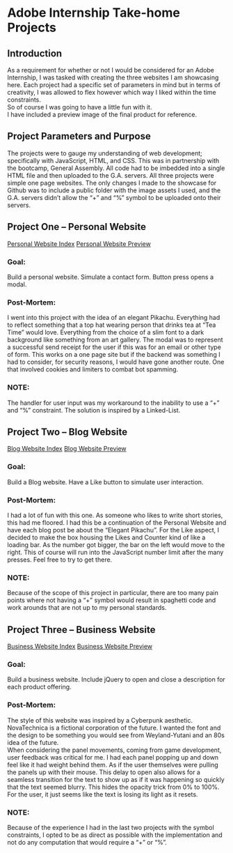 # Adobe Internship Take-home Projects

## Introduction
As a requirement for whether or not I would be considered for an Adobe Internship, I was tasked with creating the three websites I am showcasing here. Each project had a specific set of parameters in mind but in terms of creativity, I was allowed to flex however which way I liked within the time constraints.
<br/>
So of course I was going to have a little fun with it.
<br/>
I have included a preview image of the final product for reference.


## Project Parameters and Purpose
The projects were to gauge my understanding of web development; specifically with JavaScript, HTML, and CSS. This was in partnership with the bootcamp, General Assembly. All code had to be imbedded into a single HTML file and then uploaded to the G.A. servers. All three projects were simple one page websites. The only changes I made to the showcase for Github was to include a public folder with the image assets I used, and the G.A. servers didn’t allow the “+” and “%” symbol to be uploaded onto their servers.

## Project One – Personal Website
[Personal Website Index](./P1__Personal_Website/index.html)
[Personal Website Preview](./P1__Personal_Website/PersonalWebsitePreview.png)

### Goal:
Build a personal website. Simulate a contact form. Button press opens a modal.

### Post-Mortem:
I went into this project with the idea of an elegant Pikachu. Everything had to reflect something that a top hat wearing person that drinks tea at “Tea Time” would love. Everything from the choice of a slim font to a dark background like something from an art gallery. The modal was to represent a successful send receipt for the user if this was for an email or other type of form. This works on a one page site but if the backend was something I had to consider, for security reasons, I would have gone another route. One that involved cookies and limiters to combat bot spamming.

### NOTE:
The handler for user input was my workaround to the inability to use a “+” and “%” constraint. The solution is inspired by a Linked-List.

## Project Two – Blog Website
[Blog Website Index](./P2__Blog_theme/index.html)
[Blog Website Preview](./P2__Blog_theme/BlogWebsitePreview.png)

### Goal:
Build a Blog website. Have a Like button to simulate user interaction.

### Post-Mortem:
I had a lot of fun with this one. As someone who likes to write short stories, this had me floored. I had this be a continuation of the Personal Website and have each blog post be about the “Elegant Pikachu”. For the Like aspect, I decided to make the box housing the Likes and Counter kind of like a loading bar. As the number got bigger, the bar on the left would move to the right. This of course will run into the JavaScript number limit after the many presses. Feel free to try to get there.

### NOTE:
Because of the scope of this project in particular, there are too many pain points where not having a “+” symbol would result in spaghetti code and work arounds that are not up to my personal standards.

## Project Three – Business Website
[Business Website Index](./P3__Business_Website/index.html)
[Business Website Preview](./P3__Business_Website/BusinessWebsitePreview.png)

### Goal:
Build a business website. Include jQuery to open and close a description for each product offering.

### Post-Mortem:
The style of this website was inspired by a Cyberpunk aesthetic. NovaTechnica is a fictional corporation of the future. I wanted the font and the design to be something you would see from Weyland-Yutani and an 80s idea of the future.
<br/>
When considering the panel movements, coming from game development, user feedback was critical for me. I had each panel popping up and down feel like it had weight behind them. As if the user themselves were pulling the panels up with their mouse. This delay to open also allows for a seamless transition for the text to show up as if it was happening so quickly that the text seemed blurry. This hides the opacity trick from 0% to 100%. For the user, it just seems like the text is losing its light as it resets.

### NOTE:
Because of the experience I had in the last two projects with the symbol constraints, I opted to be as direct as possible with the implementation and not do any computation that would require a “+” or “%”.